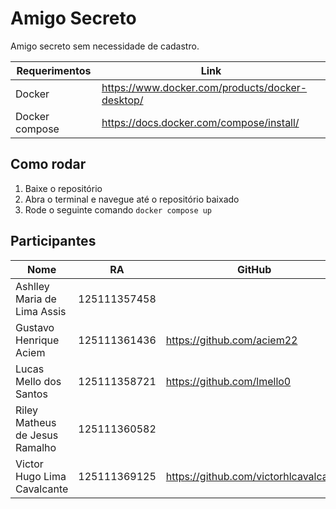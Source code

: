 # Amigo Secreto

Amigo secreto sem necessidade de cadastro.

| Requerimentos  | Link |
| -------------  | ---- |
| Docker         | https://www.docker.com/products/docker-desktop/ |
| Docker compose | https://docs.docker.com/compose/install/        |

## Como rodar

1. Baixe o repositório
2. Abra o terminal e navegue até o repositório baixado
3. Rode o seguinte comando `docker compose up`

## Participantes

 | Nome | RA | GitHub                                                                    |
 | ---- | -- | ------------------------------------------------------------------------- |
 | Ashlley Maria de Lima Assis    | 125111357458 |                                       |
 | Gustavo Henrique Aciem         | 125111361436 | https://github.com/aciem22            |
 | Lucas Mello dos Santos         | 125111358721 | https://github.com/lmello0            |
 | Riley Matheus de Jesus Ramalho | 125111360582 |                                       |
 | Victor Hugo Lima Cavalcante    | 125111369125 | https://github.com/victorhlcavalcante |